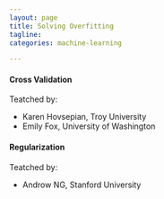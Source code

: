 ```yaml
---
layout: page
title: Solving Overfitting
tagline:
categories: machine-learning

---
```


#### Cross Validation

Teatched by:
- Karen Hovsepian, Troy University
- Emily Fox, University of Washington


#### Regularization

Teatched by:
- Androw NG, Stanford University
